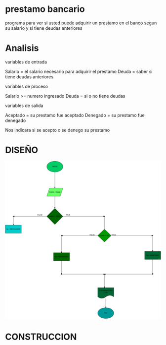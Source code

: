 # prestamo bancario

programa para ver si usted puede adquirir un prestamo en el banco segun su salario y si tiene deudas anteriores 

# Analisis

variables de entrada 

Salario = el salario necesario para adquirir el prestamo 
Deuda = saber si tiene deudas anteriores 

variables de proceso

Salario >= numero ingresado
Deuda = si o no tiene deudas 

variables de salida

Aceptado = su prestamo fue aceptado 
Denegado = su prestamo fue denegado 

Nos indicara si se acepto o se denego su prestamo

# DISEÑO

![diagrama de fulo](diagrama.png "diagrama de flujo")

# CONSTRUCCION
